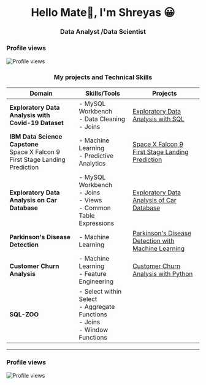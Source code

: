 
  <h1 align="center">Hello Mate🤝, I'm Shreyas 😀</h1>
  <h3 align="center">Data Analyst /Data Scientist</h3>

### Profile views
![Profile views](https://komarev.com/ghpvc/?username=Shreyaschavan10&label=Profile%20views&color=0e75b6&style=flat)

<h3 align="center"> My projects and Technical Skills</h3>

| **Domain**                                                                       | **Skills/Tools**                                                                                              | **Projects**        |
|-------------------                                                               |------------------------                                                                                       |-------------------- |  
| **Exploratory Data Analysis with Covid-19 Dataset**                              | - MySQL Workbench <br> - Data Cleaning <br>- Joins                                                            |[Exploratory Data Analysis with SQL](https://github.com/Shreyaschavan10/Exploratory-Data-Analysis-with-Covid-19-Dataset)               |
|**IBM Data Science Capstone** <br> Space X Falcon 9 First Stage Landing Prediction|- Machine Learning <br>- Predictive Analytics <br>                                                             |[Space X Falcon 9 First Stage Landing Prediction](https://github.com/Shreyaschavan10/IBM-Data-Science-Captstone-Project)                    |
|**Exploratory Data Analysis on Car Database**                                     |- MySQL Workbench <br>  - Joins <br>- Views <br> - Common Table Expressions                                    |[Exploratory Data Analysis of Car Database](https://github.com/Shreyaschavan10/Analyze-Data-in-a-Model-Car-Database-with-MySQL-Workbench)
|**Parkinson's Disease Detection**                                                 |- Machine Learning                                                                                             |[Parkinson's Disease Detection with Machine Learning](https://github.com/Shreyaschavan10/Parkinson-s-Disease-Detection-with-Machine-Learning)                    |
|**Customer Churn Analysis**                                                       | - Machine Learning <br> - Feature Engineering                                                                 |[Customer Churn Analysis with Python](https://github.com/Shreyaschavan10/Customer-Churn-Analysis)|
|**SQL-ZOO**                                                                       |- Select within Select <br> - Aggregate Functions<br> - Joins <br> - Window Functions                          |

---

### Profile views
![Profile views](https://komarev.com/ghpvc/?username=Shreyaschavan10&label=Profile%20views&color=0e75b6&style=flat)
